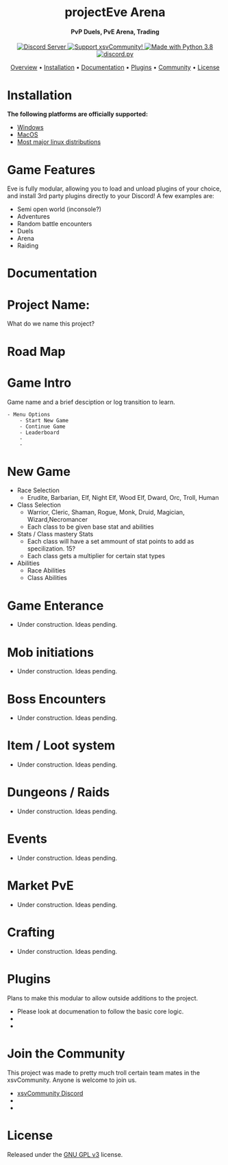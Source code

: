 <h1 align="center">
  <br>

  <br>
  projectEve Arena
  <br>
</h1>

<h4 align="center"> PvP Duels, PvE Arena, Trading</h4>

<p align="center">
  <a href="https://discord.com/invite/S5Tnues">
    <img src="https://discordapp.com/api/guilds/281663524323983360/widget.png?style=shield" alt="Discord Server">
  </a>
  <a href="https://www.xsvcommunity.com/donate">
    <img src="https://img.shields.io/badge/Support-Eve!-yellow.svg" alt="Support xsvCommunity!">
  </a>
  <a href="https://www.python.org/downloads/">
    <img src="https://img.shields.io/badge/Made%20With-Python%203.8-blue.svg?style=for-the-badge" alt="Made with Python 3.8">
  </a>
  <a href="https://github.com/Rapptz/discord.py/">
      <img src="https://img.shields.io/badge/discord-py-blue.svg" alt="discord.py">
  </a>
</p>

</p>

<p align="center">
  <a href="#overview">Overview</a>
  •
  <a href="#installation">Installation</a>
  •
  <a href="#documentation">Documentation</a>
  •
  <a href="#plugins">Plugins</a>
  •
  <a href="#join-the-community">Community</a>
  •
  <a href="#license">License</a>
</p>





# Installation

**The following platforms are officially supported:** 

- [Windows](http://xsvcommunity.com/docs/)
- [MacOS](http://xsvcommunity.com/docs/)
- [Most major linux distributions](http://xsvcommunity.com/docs/)


# Game Features

Eve is fully modular, allowing you to load and unload plugins of your choice, and install 3rd party
plugins directly to your Discord! A few examples are:

- Semi open world (inconsole?)
- Adventures
- Random battle encounters
- Duels
- Arena
- Raiding


# Documentation

# Project Name:  
What do we name this project?  


# Road Map

# Game Intro

Game name and a brief desciption or log transition to learn.

    - Menu Options
        - Start New Game
        - Continue Game
        - Leaderboard
        - 
        - 

# New Game


- Race Selection
    - Erudite, Barbarian, Elf, Night Elf, Wood Elf, Dward, Orc, Troll, Human
- Class Selection
    - Warrior, Cleric, Shaman, Rogue, Monk, Druid, Magician, Wizard,Necromancer
    - Each class to be given base stat and abilities
- Stats / Class mastery Stats
    - Each class will have a set ammount of stat points to add as specilization.  15?
    - Each class gets a multiplier for certain stat types
- Abilities
    - Race Abilities
    - Class Abilities

# Game Enterance

 - Under construction.  Ideas pending.

# Mob initiations

 - Under construction.  Ideas pending.

# Boss Encounters

 - Under construction.  Ideas pending.

# Item / Loot system

 - Under construction.  Ideas pending.

# Dungeons / Raids 

 - Under construction.  Ideas pending.

# Events

 - Under construction.  Ideas pending.

# Market PvE

 - Under construction.  Ideas pending.

# Crafting
    
 - Under construction.  Ideas pending.

# Plugins

Plans to make this modular to allow outside additions to the project.

- Please look at documenation to follow the basic core logic. 
-
-

# Join the Community

This project was made to pretty much troll certain team mates in the xsvCommunity.  Anyone is welcome to join us.

- [xsvCommunity Discord](http://discord.xsv.is)
-
-

# License

Released under the [GNU GPL v3](https://www.gnu.org/licenses/gpl-3.0.en.html) license.
